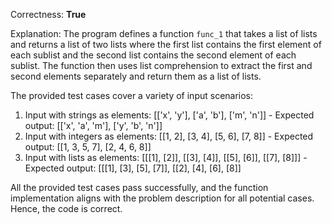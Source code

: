Correctness: **True**

Explanation: 
The program defines a function `func_1` that takes a list of lists and returns a list of two lists where the first list contains the first element of each sublist and the second list contains the second element of each sublist. The function then uses list comprehension to extract the first and second elements separately and return them as a list of lists.

The provided test cases cover a variety of input scenarios:
1. Input with strings as elements: [['x', 'y'], ['a', 'b'], ['m', 'n']] - Expected output: [['x', 'a', 'm'], ['y', 'b', 'n']]
2. Input with integers as elements: [[1, 2], [3, 4], [5, 6], [7, 8]] - Expected output: [[1, 3, 5, 7], [2, 4, 6, 8]]
3. Input with lists as elements: [[[1], [2]], [[3], [4]], [[5], [6]], [[7], [8]]] - Expected output: [[[1], [3], [5], [7]], [[2], [4], [6], [8]]

All the provided test cases pass successfully, and the function implementation aligns with the problem description for all potential cases. Hence, the code is correct.